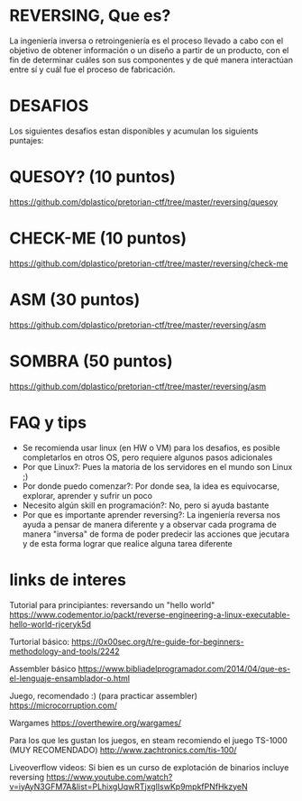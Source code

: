 # REVERSING, Que es?

La ingeniería inversa o retroingeniería es el proceso llevado a cabo con el objetivo de obtener información o un diseño a partir de un producto, con el fin de determinar cuáles son sus componentes y de qué manera interactúan entre sí y cuál fue el proceso de fabricación.

# DESAFIOS

Los siguientes desafios estan disponibles y acumulan los siguients puntajes:

# QUESOY? (10 puntos)

https://github.com/dplastico/pretorian-ctf/tree/master/reversing/quesoy

# CHECK-ME (10 puntos)

https://github.com/dplastico/pretorian-ctf/tree/master/reversing/check-me

# ASM (30 puntos)

https://github.com/dplastico/pretorian-ctf/tree/master/reversing/asm

# SOMBRA (50 puntos)

https://github.com/dplastico/pretorian-ctf/tree/master/reversing/asm

# FAQ y tips

- Se recomienda usar linux (en HW o VM) para los desafios, es posible completarlos en otros OS, pero requiere algunos pasos adicionales
- Por que Linux?: Pues la matoria de los servidores en el mundo son Linux ;)
- Por donde puedo comenzar?: Por donde sea, la idea es equivocarse, explorar, aprender y sufrir un poco
- Necesito algún skill en programación?: No, pero si ayuda bastante
- Por que es importante aprender reversing?: La ingeniería reversa nos ayuda a pensar de manera diferente y a observar cada programa de manera "inversa" de forma de poder predecir las acciones que jecutara y de esta forma lograr que realice alguna tarea diferente

# links de interes

Tutorial para principiantes: reversando un "hello world"
https://www.codementor.io/packt/reverse-engineering-a-linux-executable-hello-world-rjceryk5d

Turtorial básico:
https://0x00sec.org/t/re-guide-for-beginners-methodology-and-tools/2242

Assembler básico
https://www.bibliadelprogramador.com/2014/04/que-es-el-lenguaje-ensamblador-o.html

Juego, recomendado :) (para practicar assembler)
https://microcorruption.com/

Wargames
https://overthewire.org/wargames/

Para los que les gustan los juegos, en steam recomiendo el juego TS-1000 (MUY RECOMENDADO)
http://www.zachtronics.com/tis-100/

Liveoverflow videos: Si bien es un curso de explotación de binarios incluye reversing
https://www.youtube.com/watch?v=iyAyN3GFM7A&list=PLhixgUqwRTjxglIswKp9mpkfPNfHkzyeN
